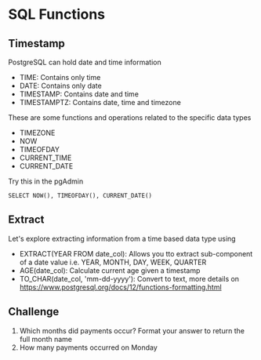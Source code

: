 # SQL Functions

## Timestamp
PostgreSQL can hold date and time information
- TIME: Contains only time
- DATE: Contains only date
- TIMESTAMP: Contains date and time
- TIMESTAMPTZ: Contains date, time and timezone

These are some functions and operations related to the specific data types
- TIMEZONE
- NOW
- TIMEOFDAY
- CURRENT_TIME
- CURRENT_DATE

Try this in the pgAdmin
```
SELECT NOW(), TIMEOFDAY(), CURRENT_DATE()
```

## Extract
Let's explore extracting information from a time based data type using
- EXTRACT(YEAR FROM date_col): Allows you tto extract sub-component of a date value i.e. YEAR, MONTH, DAY, WEEK, QUARTER
- AGE(date_col): Calculate current age given a timestamp
- TO_CHAR(date_col, 'mm-dd-yyyy'): Convert to text, more details on https://www.postgresql.org/docs/12/functions-formatting.html

## Challenge
1. Which months did payments occur? Format your answer to return the full month name
2. How many payments occurred on Monday